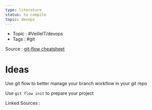 ```yaml
---
type: literature
status: to-compile
topic: devops
---
```


- Topic : #VeilleIT/devops 
- Tags : #git


Source : [git-flow cheatsheet](https://danielkummer.github.io/git-flow-cheatsheet/index.fr_FR.html)

# Ideas

Use git flow to better manage your branch workflow  in your git repo

Use `git flow init` to prepare your project




Linked Sources :



